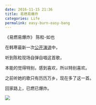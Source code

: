 ```yaml
---
date: 2016-11-15 21:36
title: 易燃易爆炸
categories: Life
permalink: easy-burn-easy-bang
---
```


《易燃易爆炸》 陈粒-如也

在韩寒最新一次[公开演讲](http://www.iqiyi.com/v_19rrlrask0.html)中，

听到陈粒现场自弹自唱这首歌，

本能的觉得特别，感到喜欢，所以特别喜欢。

之前听她的歌只有历历万乡，现在多了这一首。

回家路上，已燃已爆炸。

![](https://i.loli.net/2020/04/01/yUKEzOxo8kmQMnR.jpg)

